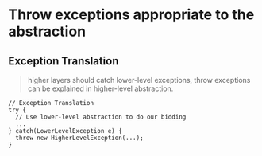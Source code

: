 # Throw exceptions appropriate to the abstraction

## Exception Translation

> higher layers should catch lower-level exceptions, throw exceptions can be explained in higher-level abstraction.

```
// Exception Translation
try {
  // Use lower-level abstraction to do our bidding
  ...
} catch(LowerLevelException e) {
  throw new HigherLevelException(...);
}
```



